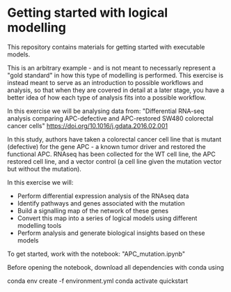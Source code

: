 # Getting started with logical modelling

This repository contains materials for getting started with executable models.

This is an arbitrary example - and is not meant to necessarly represent a "gold standard" in how this type of modelling is performed. 
This exercise is instead meant to serve as an introduction to possible workflows and analysis, so that when they are covered in detail at a later stage, you have a better idea of how each type of analysis fits into a possible workflow.


In this exercise we will be analysing data from: 
"Differential RNA-seq analysis comparing APC-defective and APC-restored SW480 colorectal cancer cells" https://doi.org/10.1016/j.gdata.2016.02.001

In this study, authors have taken a colorectal cancer cell line that is mutant (defective) for the gene APC - a known tumor driver and restored the functional APC. RNAseq has been collected for the WT cell line, the APC restored cell line, and a vector control (a cell line given the mutation vector but without the mutation). 

In this exercise we will:

- Perform differential expression analysis of the RNAseq data
- Identify pathways and genes associated with the mutation
- Build a signalling map of the network of these genes
- Convert this map into a series of logical models using different modelling tools
- Perform analysis and generate biological insights based on these models

To get started, work with the notebook: "APC_mutation.ipynb"

Before opening the notebook, download all dependencies with conda using

conda env create -f environment.yml
conda activate quickstart
